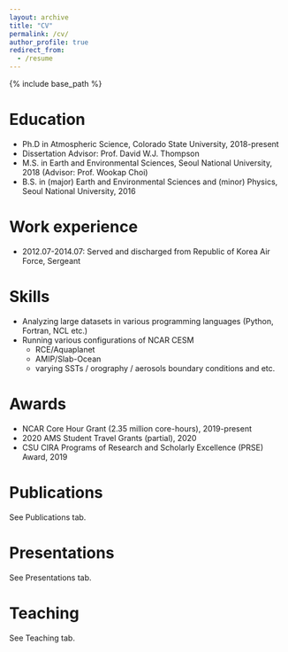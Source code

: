 ```yaml
---
layout: archive
title: "CV"
permalink: /cv/
author_profile: true
redirect_from:
  - /resume
---
```


{% include base_path %}

Education
======
* Ph.D in Atmospheric Science, Colorado State University, 2018-present
* Dissertation Advisor: Prof. David W.J. Thompson
* M.S. in Earth and Environmental Sciences, Seoul National University, 2018 (Advisor: Prof. Wookap Choi)
* B.S. in (major) Earth and Environmental Sciences and (minor) Physics, Seoul National University, 2016

Work experience
======
* 2012.07-2014.07: Served and discharged from Republic of Korea Air Force, Sergeant
  
Skills
======
* Analyzing large datasets in various programming languages (Python, Fortran, NCL etc.)
* Running various configurations of NCAR CESM
  * RCE/Aquaplanet
  * AMIP/Slab-Ocean
  * varying SSTs / orography / aerosols boundary conditions and etc.

Awards
======
* NCAR Core Hour Grant (2.35 million core-hours), 2019-present
* 2020 AMS Student Travel Grants (partial), 2020                                             
* CSU CIRA Programs of Research and Scholarly Excellence (PRSE) Award, 2019

Publications
======
See Publications tab.
  
Presentations
======
See Presentations tab.
  
Teaching
======
See Teaching tab.
 
